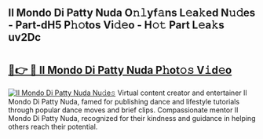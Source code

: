## Il Mondo Di Patty Nuda O𝚗𝚕yf𝚊ns L𝚎a𝚔ed N𝚞𝚍es - Part-dH5 P𝚑𝚘tos Vi𝚍𝚎o - H𝚘𝚝 Part L𝚎a𝚔s uv2Dc

# <h2><a href="http://kfe75q.oniu.top/?m=Il+Mondo+Di+Patty+Nuda">🔗👉 🔴 Il Mondo Di Patty Nuda P𝚑ot𝚘𝚜 V𝚒d𝚎o</a></h2>

[![Il Mondo Di Patty Nuda Nu𝚍e𝚜](https://i.imgur.com/0qMVB7G.gif)](http://kfe75q.oniu.top/?m=Il+Mondo+Di+Patty+Nuda)
Virtual content creator and entertainer Il Mondo Di Patty Nuda, famed for publishing dance and lifestyle tutorials through popular dance moves and brief clips. Compassionate mentor Il Mondo Di Patty Nuda, recognized for their kindness and guidance in helping others reach their potential.  
